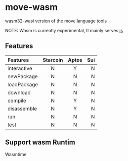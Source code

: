 # move-wasm

wasm32-wasi version of the move language tools

NOTE: Wasm is currently experimental, It mainly serves [js](https://github.com/movefuns/move-js)

## Features

| Features    | Starcoin | Aptos |  Sui |
| :---------- | :------: | :---: | ---: |
| interactive |    N     |   Y   |    N |
| newPackage  |    N     |   N   |    N |
| loadPackage |    N     |   N   |    N |
| download    |    N     |   N   |    N |
| compile     |    N     |   Y   |    N |
| disassemble |    N     |   Y   |    N |
| run         |    N     |   N   |    N |
| test        |    N     |   N   |    N |

## Support wasm Runtim

Wasmtime 

